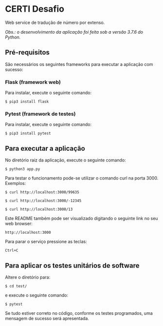 # CERTI Desafio
Web service de tradução de número por extenso.

_Obs.: o desenvolvimento da aplicação foi feita sob a versão 3.7.6 do Python._

## Pré-requisitos
São necessários os seguintes frameworks para executar a aplicação com sucesso:
### Flask (framework web)
Para instalar, execute o seguinte comando:
```
$ pip3 install flask
```

### Pytest (framework de testes) 
Para instalar, execute o seguinte comando:
```
$ pip3 install pytest
```

## Para executar a aplicação
No diretório raiz da aplicação, execute o seguinte comando:
```
$ python3 app.py
```
Para testar o funcionamento pode-se utilizar o comando curl na porta 3000. Exemplos:
```
$ curl http://localhost:3000/99635
```
```
$ curl http://localhost:3000/-12345
```
```
$ curl http://localhost:3000/13
```
Este README também pode ser visualizado digitando o seguinte link no seu web browser:
```
http://localhost:3000
```
Para parar o serviço pressione as teclas:
```
Ctrl+C
```

## Para aplicar os testes unitários de software
Altere o diretório para:
```
$ cd test/
```
e execute o seguinte comando:
```
$ pytest
```
Se tudo estiver correto no código, conforme os testes programados, uma mensagem de sucesso será apresentada.


